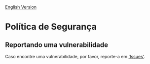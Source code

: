 [English Version](SECURITY.EN.md)

# Política de Segurança

## Reportando uma vulnerabilidade

Caso encontre uma vulnerabilidade, por favor, reporte-a
em ['Issues'](https://github.com/Henriquemcc/Duck_DNS_Java/issues).
